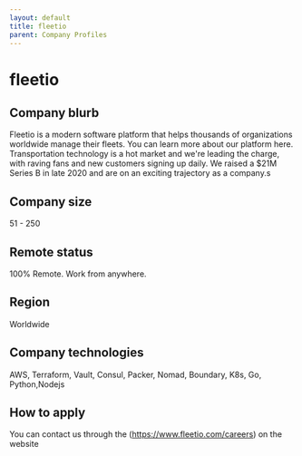 ```yaml
---
layout: default
title: fleetio
parent: Company Profiles
---
```


# fleetio

## Company blurb

Fleetio is a modern software platform that helps thousands of organizations worldwide manage their fleets. You can learn more about our platform here. Transportation technology is a hot market and we're leading the charge, with raving fans and new customers signing up daily. We raised a $21M Series B in late 2020 and are on an exciting trajectory as a company.s

## Company size

51 - 250

## Remote status

100% Remote. Work from anywhere.

## Region

Worldwide

## Company technologies

AWS, Terraform, Vault, Consul, Packer, Nomad, Boundary, K8s, Go, Python,Nodejs


## How to apply

You can contact us through the (https://www.fleetio.com/careers) on the website
